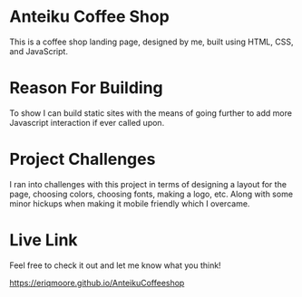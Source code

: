 # Anteiku Coffee Shop

This is a coffee shop landing page, designed by me, built using HTML, CSS, and JavaScript.

# Reason For Building

To show I can build static sites with the means of going further to add more Javascript interaction if ever called upon.

# Project Challenges

I ran into challenges with this project in terms of designing a layout for the page, choosing colors, choosing fonts, making a logo, etc.
Along with some minor hickups when making it mobile friendly which I overcame.

# Live Link

Feel free to check it out and let me know what you think!

https://eriqmoore.github.io/AnteikuCoffeeshop
